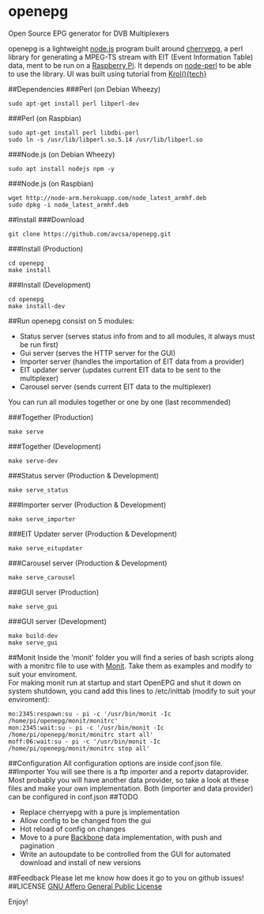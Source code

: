 openepg
=======

Open Source EPG generator for DVB Multiplexers

openepg is a lightweight [node.js](http://nodejs.org/) program built around [cherryepg](http://epg.cherryhill.eu/), a perl library for generating a MPEG-TS stream with EIT (Event Information Table) data, ment to be run on a [Raspberry Pi](http://www.raspberrypi.org/).
It depends on [node-perl](https://github.com/tokuhirom/node-perl) to be able to use the library.
UI was built using tutorial from [Krol(){tech}](http://kroltech.com/2013/12/boilerplate-web-app-using-backbone-js-expressjs-node-js-mongodb/)

##Dependencies
###Perl (on Debian Wheezy)
```shell
sudo apt-get install perl libperl-dev
```
###Perl (on Raspbian)
```shell
sudo apt-get install perl libdbi-perl
sudo ln -s /usr/lib/libperl.so.5.14 /usr/lib/libperl.so
```
###Node.js (on Debian Wheezy)
```shell
sudo apt install nodejs npm -y
```
###Node.js (on Raspbian)
```shell
wget http://node-arm.herokuapp.com/node_latest_armhf.deb
sudo dpkg -i node_latest_armhf.deb
```
##Install
###Download
```shell
git clone https://github.com/avcsa/openepg.git
```
###Install (Production)
```shell
cd openepg
make install
```
###Install (Development)
```shell
cd openepg
make install-dev
```
##Run
openepg consist on 5 modules:
* Status server (serves status info from and to all modules, it always must be run first)
* Gui server (serves the HTTP server for the GUI)
* Importer server (handles the importation of EIT data from a provider)
* EIT updater server (updates current EIT data to be sent to the multiplexer)
* Carousel server (sends current EIT data to the multiplexer)

You can run all modules together or one by one (last recommended)

###Together (Production)
```shell
make serve
```
###Together (Development)
```shell
make serve-dev
```
###Status server (Production & Development)
```shell
make serve_status
```
###Importer server (Production & Development)
```shell
make serve_importer
```
###EIT Updater server (Production & Development)
```shell
make serve_eitupdater
```
###Carousel server (Production & Development)
```shell
make serve_carousel
```
###GUI server (Production)
```shell
make serve_gui
```
###GUI server (Development)
```shell
make build-dev
make serve_gui
```
##Monit
Inside the 'monit' folder you will find a series of bash scripts along with a monitrc file to use with [Monit](http://mmonit.com/monit/).  Take them as examples and modify to suit your enviroment.  
For making monit run at startup and start OpenEPG and shut it down on system shutdown, you cand add this lines to /etc/inittab (modify to suit your enviroment):
```shell
mo:2345:respawn:su - pi -c '/usr/bin/monit -Ic /home/pi/openepg/monit/monitrc'
mon:2345:wait:su - pi -c '/usr/bin/monit -Ic /home/pi/openepg/monit/monitrc start all'
moff:06:wait:su - pi -c '/usr/bin/monit -Ic /home/pi/openepg/monit/monitrc stop all'
```
##Configuration
All configuration options are inside conf.json file.
##Importer
You will see there is a ftp importer and a reportv dataprovider. Most probably you will have another data provider, so take a look at these files and make your own implementation.  Both (importer and data provider) can be configured in conf.json
##TODO
* Replace cherryepg with a pure js implementation
* Allow config to be changed from the gui
* Hot reload of config on changes
* Move to a pure [Backbone](http://backbonejs.org/) data implementation, with push and pagination
* Write an autoupdate to be controlled from the GUI for automated download and install of new versions

##Feedback
Please let me know how does it go to you on github issues! 
##LICENSE
[GNU Affero General Public License](http://www.gnu.org/licenses/agpl-3.0.html)

Enjoy!
